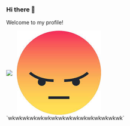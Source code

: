 ### Hi there 👋
Welcome to my profile!

<img align="center" height="auto" src="https://img.shields.io/badge/Tidak%20ada%20apa%C2%B2%20disini-blueviolet?style=for-the-badge&logo=github"/>
‎
‎
<img align="center" height="auto" src="https://github.com/Pokoke-01/Pokoke-01/blob/main/Angry.jpeg"/>
‎
`wkwkwkwkwkwkwkwkwkwkwkwkwkwkwkwk`

<!--
**Pokoke-01/Pokoke-01** is a ✨ _special_ ✨ repository because its `README.md` (this file) appears on your GitHub profile.

Here are some ideas to get you started:

- 🔭 I’m currently working on ...
- 🌱 I’m currently learning ...
- 👯 I’m looking to collaborate on ...
- 🤔 I’m looking for help with ...
- 💬 Ask me about ...
- 📫 How to reach me: ...
- 😄 Pronouns: ...
- ⚡ Fun fact: ...
-->
